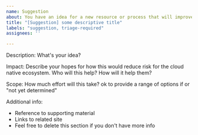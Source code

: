 ```yaml
---
name: Suggestion
about: You have an idea for a new resource or process that will improve cloud native security and you aren't sure if you are the person to work on it or want to get feedback from others to refine the idea
title: "[Suggestion] some descriptive title"
labels: "suggestion, triage-required"
assignees: ''

---
```


Description: What's your idea?

Impact: Describe your hopes for how this would reduce risk for the cloud native ecosystem. Who will this help? How will it help them?

Scope: How much effort will this take? ok to provide a range of options if or "not yet determined" 

Additional info:
- Reference to supporting material
- Links to related site
- Feel free to delete this section if you don't have more info
